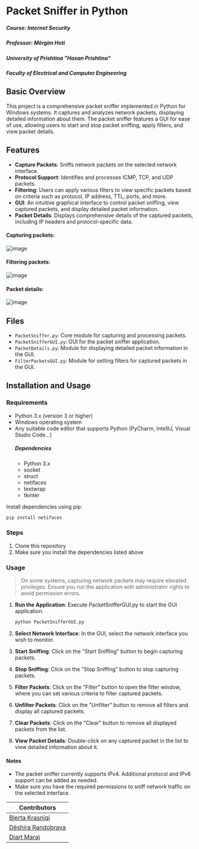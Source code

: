 # Packet Sniffer in Python
##### Course: _Internet Security_
##### Professor: _Mërgim Hoti_
##### _University of Prishtina "Hasan Prishtina"_
##### _Faculty of Electrical and Computer Engineering_
## Basic Overview
This project is a comprehensive packet sniffer implemented in Python for Windows systems. It captures and analyzes network packets, displaying detailed information about them. The packet sniffer features a GUI for ease of use, allowing users to start and stop packet sniffing, apply filters, and view packet details.

## Features
- **Capture Packets**: Sniffs network packets on the selected network interface.
- **Protocol Support**: Identifies and processes ICMP, TCP, and UDP packets.
- **Filtering**: Users can apply various filters to view specific packets based on criteria such as protocol, IP address, TTL, ports, and more.
- **GUI**: An intuitive graphical interface to control packet sniffing, view captured packets, and display detailed packet information.
- **Packet Details**: Displays comprehensive details of the captured packets, including IP headers and protocol-specific data.
#### Capturing packets:
![image](https://github.com/BlerttaKrasniqi/Internet-Security-PacketSniffer/assets/121398589/3b58ebc0-14dd-4624-bce2-be3062d008f4)
#### Filtering packets:
![image](https://github.com/BlerttaKrasniqi/Internet-Security-PacketSniffer/assets/121398589/cd5f6171-e612-489f-8a1f-ff01d7c9917f)
#### Packet details:
![image](https://github.com/BlerttaKrasniqi/Internet-Security-PacketSniffer/assets/121398589/45502fb1-15f3-401e-a92f-3d082d5427bb)

## Files
- `PacketSniffer.py`: Core module for capturing and processing packets.
- `PacketSnifferGUI.py`: GUI for the packet sniffer application.
- `PacketDetails.py`: Module for displaying detailed packet information in the GUI.
- `FilterPacketsGUI.py`: Module for setting filters for captured packets in the GUI.

## Installation and Usage

### Requirements
- Python 3.x (version 3 or higher)
- Windows operating system
- Any suitable code editor that supports Python (PyCharm, IntellIJ, Visual Studio Code...)
    ##### Dependencies
    - Python 3.x
    - socket
    - struct
    - netifaces
    - textwrap
    - tkinter
    
Install dependencies using pip:
```sh
pip install netifaces
```
### Steps
1. Clone this repository
2. Make sure you install the dependencies listed above

### Usage 

>On some systems, capturing network packets may require elevated privileges. Ensure you run the application with administrator rights to avoid permission errors.

1. **Run the Application**: Execute PacketSnifferGUI.py to start the GUI application.
    ```sh
    python PacketSnifferGUI.py
    ```

2. **Select Network Interface**: In the GUI, select the network interface you wish to monitor.

3. **Start Sniffing**: Click on the "Start Sniffing" button to begin capturing packets.

4. **Stop Sniffing**: Click on the "Stop Sniffing" button to stop capturing packets.

5. **Filter Packets**: Click on the "Filter" button to open the filter window, where you can set various criteria to filter captured packets.

6. **Unfilter Packets**: Click on the "Unfilter" button to remove all filters and display all captured packets.

7. **Clear Packets**: Click on the "Clear" button to remove all displayed packets from the list.

8. **View Packet Details**: Double-click on any captured packet in the list to view detailed information about it.

#### Notes
- The packet sniffer currently supports IPv4. Additional protocol and IPv6 support can be added as needed.
- Make sure you have the required permissions to sniff network traffic on the selected interface.

| Contributors |
|------------------|
| [Blerta Krasniqi](https://github.com/BlerttaKrasniqi) |
| [Dëshira Randobrava](https://github.com/d3shira) | 
| [Diart Maraj](https://github.com/diartmaraj) |
